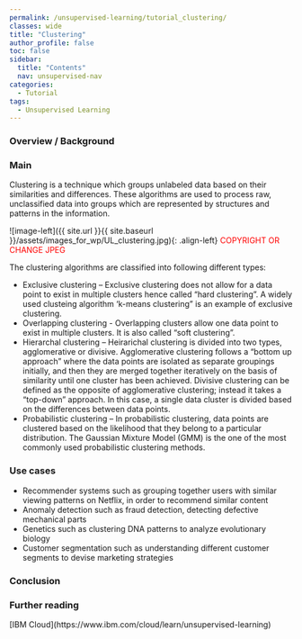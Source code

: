 ```yaml
---
permalink: /unsupervised-learning/tutorial_clustering/
classes: wide
title: "Clustering"
author_profile: false
toc: false
sidebar:
  title: "Contents"
  nav: unsupervised-nav
categories:
  - Tutorial
tags:
  - Unsupervised Learning
---
```


<h3>Overview / Background</h3>

<h3>Main</h3>
Clustering is a technique which groups unlabeled data based on their similarities and differences. These algorithms are used to process raw, unclassified data into groups which are represented by structures and patterns in the information. 

![image-left]({{ site.url }}{{ site.baseurl }}/assets/images_for_wp/UL_clustering.jpg){: .align-left}
<span style="color:red">COPYRIGHT OR CHANGE JPEG</span>

The clustering algorithms are classified into following different types: </br>
- Exclusive clustering – Exclusive clustering does not allow for a data point to exist in multiple clusters hence called “hard clustering”. A widely used clusteing algorithm ‘k-means clustering” is an example of exclusive clustering. 
- Overlapping clustering - Overlapping clusters allow one data point to exist in multiple clusters. It is also called “soft clustering”.
- Hierarchal clustering – Heirarichal clustering is divided into two types, agglomerative or divisive. Agglomerative clustering follows a “bottom up approach” where the data points are isolated as separate groupings initially, and then they are merged together iteratively on the basis of similarity until one cluster has been achieved. Divisive clustering can be defined as the opposite of agglomerative clustering; instead it takes a “top-down” approach. In this case, a single data cluster is divided based on the differences between data points. 
-	Probabilistic clustering – In probabilistic clustering, data points are clustered based on the likelihood that they belong to a particular distribution. The Gaussian Mixture Model (GMM) is the one of the most commonly used probabilistic clustering methods.




<h3>Use cases</h3>

-	Recommender systems such as grouping together users with similar viewing patterns on Netflix, in order to recommend similar content
-	Anomaly detection such as fraud detection, detecting defective mechanical parts
-	Genetics such as clustering DNA patterns to analyze evolutionary biology
-	Customer segmentation such as understanding different customer segments to devise marketing strategies

<h3>Conclusion</h3>

<h3>Further reading</h3>
[IBM Cloud](https://www.ibm.com/cloud/learn/unsupervised-learning)
